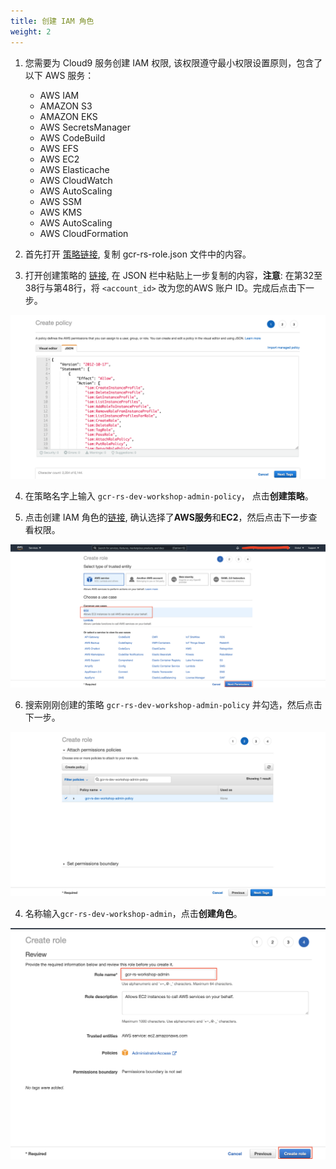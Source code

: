 ```yaml
---
title: 创建 IAM 角色
weight: 2
---
```


1. 您需要为 Cloud9 服务创建 IAM 权限, 该权限遵守最小权限设置原则，包含了以下 AWS 服务：
   - AWS IAM
   - AMAZON S3
   - AMAZON EKS
   - AWS SecretsManager
   - AWS CodeBuild
   - AWS EFS
   - AWS EC2
   - AWS Elasticache
   - AWS CloudWatch
   - AWS AutoScaling
   - AWS SSM
   - AWS KMS
   - AWS AutoScaling
   - AWS CloudFormation
   
2. 首先打开 [策略链接](), 复制 gcr-rs-role.json 文件中的内容。

3. 打开创建策略的 [链接](https://console.aws.amazon.com/iam/home#/policies$new?step=edit), 在 JSON 栏中粘贴上一步复制的内容，**注意**: 在第32至38行与第48行，将 `<account_id>` 改为您的AWS 账户 ID。完成后点击下一步。

![CREATE POLICY](/images/create-iam-policy.png)
   
4. 在策略名字上输入 `gcr-rs-dev-workshop-admin-policy`， 点击**创建策略**。
   
5. 点击创建 IAM 角色的[链接](https://console.aws.amazon.com/iam/home#/roles$new?step=review&commonUseCase=EC2%2BEC2&selectedUseCase=EC2), 确认选择了**AWS服务**和**EC2**，然后点击下一步查看权限。

![IAM Role EC2](/images/iam-role-ec2.png)

6. 搜索刚刚创建的策略 `gcr-rs-dev-workshop-admin-policy` 并勾选，然后点击下一步。

![IAM Role Least Permission](/images/iam-role-leastPermission.png)

4. 名称输入`gcr-rs-dev-workshop-admin`，点击**创建角色**。

![IAM Role Created](/images/iam-role-name-create.png)


